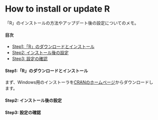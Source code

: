# How to install or update R
「R」のインストールの方法やアップデート後の設定についてのメモ。

<a id="index"></a>
<a href="#index"></a>
#### 目次
* [Step1:「R」のダウンロードとインストール](#anchor1)
* [Step2: インストール後の設定](#anchor2)
* [Step3: 設定の確認](#anchor3)

<a id="anchor1"></a>
<a href="#anchor1"></a>  
#### Step1:「R」のダウンロードとインストール
<!--ここに第1章の内容を書きます。-->
まず、Windows用のインストーラを<u>[CRANのホームページ][]</u>からダウンロードします。

<a id="anchor2"></a>
<a href="#anchor2"></a>
#### Step2: インストール後の設定
<!--ここに第2章の内容を書きます。-->


<a id="anchor3"></a>
<a href="#anchor3"></a>
#### Step3: 設定の確認
<!--ここに第3章の内容を書きます。-->



[CRANのホームページ]:	https://cran.r-project.org/	"CRANホームページ"
